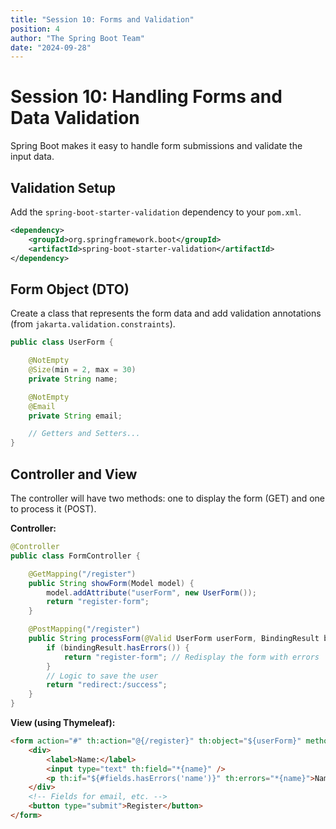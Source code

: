 ```yaml
---
title: "Session 10: Forms and Validation"
position: 4
author: "The Spring Boot Team"
date: "2024-09-28"
---
```


# Session 10: Handling Forms and Data Validation

Spring Boot makes it easy to handle form submissions and validate the input data.

## Validation Setup

Add the `spring-boot-starter-validation` dependency to your `pom.xml`.

```xml
<dependency>
    <groupId>org.springframework.boot</groupId>
    <artifactId>spring-boot-starter-validation</artifactId>
</dependency>
```

## Form Object (DTO)

Create a class that represents the form data and add validation annotations (from `jakarta.validation.constraints`).

```java
public class UserForm {

    @NotEmpty
    @Size(min = 2, max = 30)
    private String name;

    @NotEmpty
    @Email
    private String email;

    // Getters and Setters...
}
```

## Controller and View

The controller will have two methods: one to display the form (GET) and one to process it (POST).

**Controller:**
```java
@Controller
public class FormController {

    @GetMapping("/register")
    public String showForm(Model model) {
        model.addAttribute("userForm", new UserForm());
        return "register-form";
    }

    @PostMapping("/register")
    public String processForm(@Valid UserForm userForm, BindingResult bindingResult) {
        if (bindingResult.hasErrors()) {
            return "register-form"; // Redisplay the form with errors
        }
        // Logic to save the user
        return "redirect:/success";
    }
}
```

**View (using Thymeleaf):**
```html
<form action="#" th:action="@{/register}" th:object="${userForm}" method="post">
    <div>
        <label>Name:</label>
        <input type="text" th:field="*{name}" />
        <p th:if="${#fields.hasErrors('name')}" th:errors="*{name}">Name Error</p>
    </div>
    <!-- Fields for email, etc. -->
    <button type="submit">Register</button>
</form>
```
